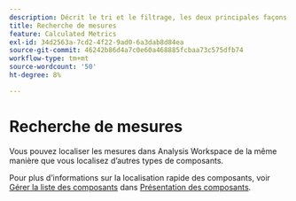 ```yaml
---
description: Décrit le tri et le filtrage, les deux principales façons de trouver vos mesures.
title: Recherche de mesures
feature: Calculated Metrics
exl-id: 34d2563a-7cd2-4f22-9ad0-6a3dab8d84ea
source-git-commit: 46242b86d4a7c0e60a468885fcbaa73c575dfb74
workflow-type: tm+mt
source-wordcount: '50'
ht-degree: 8%

---
```


# Recherche de mesures

Vous pouvez localiser les mesures dans Analysis Workspace de la même manière que vous localisez d’autres types de composants.

Pour plus d’informations sur la localisation rapide des composants, voir [Gérer la liste des composants](/help/components/overview.md#manage-the-component-list) dans [Présentation des composants](/help/components/overview.md).
